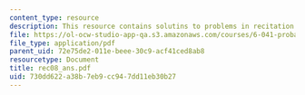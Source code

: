 ```yaml
---
content_type: resource
description: This resource contains solutins to problems in recitation eight.
file: https://ol-ocw-studio-app-qa.s3.amazonaws.com/courses/6-041-probabilistic-systems-analysis-and-applied-probability-spring-2006/730dd622a38b7eb9cc947dd11eb30b27_rec08_ans.pdf
file_type: application/pdf
parent_uid: 72e75de2-011e-beee-30c9-acf41ced8ab8
resourcetype: Document
title: rec08_ans.pdf
uid: 730dd622-a38b-7eb9-cc94-7dd11eb30b27
---
```

